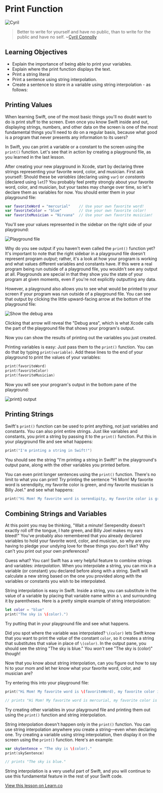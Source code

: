 # Print Function

![Cyril](http://i.imgur.com/8yLE9Xe.jpg?1)

> Better to write for yourself and have no public, than to write for the public and have no self. ~[Cyril Connolly](https://en.wikipedia.org/wiki/Cyril_Connolly)

## Learning Objectives
* Explain the importance of being able to print your variables.
* Explain where the print function displays the text.
* Print a string literal
* Print a sentence using string interpolation.
* Create a sentence to store in a variable using string interpolation - as follows:

## Printing Values

When learning Swift, one of the most basic things you'll no doubt want to do is print stuff to the screen. Even once you know Swift inside and out, displaying strings, numbers, and other data on the screen is one of the most fundamental things you'll need to do on a regular basis, because what good is a program that never presents any information to its users?

In Swift, you can print a variable or a constant to the screen using the `print()` function. Let's see that in action by creating a playground file, as you learned in the last lesson.

After creating your new playground in Xcode, start by declaring three strings representing your favorite word, color, and musician. First ask yourself: Should these be _variables_ (declaring using `var`) or _constants_ (declared using `let`)? You probably feel pretty strongly about your favorite word, color, and musician, but your tastes may change over time, so let's declare them as variables for now. You should enter them in your playground file:

```swift
var favoriteWord = "mercurial"    // Use your own favorite word!
var favoriteColor = "blue"        // Use your own favorite color!
var favoriteMusician = "Nirvana"  // Use your own favorite musician!
```

You'll see your values represented in the sidebar on the right side of your playground:

![Playground file](http://i.imgur.com/iWNcAMe.png)

Why do you see output if you haven't even called the `print()` function yet? It's important to note that the right sidebar in a playground file doesn't represent program _output_; rather, it's a look at how your program is working and what values different variables and constants have. If this were a real program being run outside of a playground file, you wouldn't see any output at all. Playgrounds are special in that they show you the state of your program at given moments, even if you're not explicitly outputting any data.

However, a playground also allows you to see what would be printed to your screen if your program was run outside of a playground file. You can see that output by clicking the little upward-facing arrow at the bottom of the playground file:

![Show the debug area](http://i.imgur.com/rZh8PH5.png)

Clicking that arrow will reveal the "Debug area", which is what Xcode calls the part of the playground file that shows your program's output.

Now you can show the results of printing out the variables you just created.

Printing variables is easy: Just pass them to the `print()` function. You can do that by typing `print(variable)`. Add these lines to the end of your playground to print the values of your variables:

```swift
print(favoriteWord)
print(favoriteColor)
print(favoriteMusician)
```

Now you will see your program's output in the bottom pane of the playground:

![print() output](http://i.imgur.com/URQTOag.png)

## Printing Strings

Swift's `print()` function can be used to print anything, not just variables and constants. You can also print entire strings. Just like variables and constants, you print a string by passing it to the `print()` function. Put this in your playground file and see what happens:

```swift
print("I'm printing a string in Swift!")
```

You should see the string "I'm printing a string in Swift!" in the playground's output pane, along with the other variables you printed before.

You can even print longer sentences using the `print()` function. There's no limit to what you can print! Try printing the sentence "Hi Mom! My favorite word is serendipity, my favorite color is green, and my favorite musician is Billy Joel." and see what happens:

```swift
print("Hi Mom! My favorite word is serendipity, my favorite color is green, and my favorite musician is Billy Joel.")
```

## Combining Strings and Variables

At this point you may be thinking, "Wait a minute! Serependity doesn't exactly roll off the tongue, I hate green, and Billy Joel makes my ears bleed!" You've probably also remembered that you already declared variables to hold your favorite word, color, and musician, so why are you having to pledge your undying love for these things you don't like? Why can't you print out your own preferences?

Guess what? You can! Swift has a very helpful feature to combine strings and variables: _interpolation_. When you interpolate a string, you can mix in a variable (or constant) you declared before along with a string. Swift will calculate a new string based on the one you provided along with the variables or constants you wish to be interpolated.

String interpolation is easy in Swift. Inside a string, you can substitute in the value of a variable by placing that variable name within a `\` and surrounding it by parentheses. Here is a pretty simple example of string interpolation:

```swift
let color = "blue"
print("The sky is \(color).")
```

Try putting that in your playground file and see what happens.

Did you spot where the variable was interpolated? `\(color)` lets Swift know that you want to print the _value_ of the constant `color`, so it creates a string that substitutes that value in place of `\(color)`. In the output pane, you should see the string "The sky is blue." You _won't_ see "The sky is \(color)" though!

Now that you know about string interpolation, can you figure out how to say hi to your mom and let her know what your favorite word, color, and musician are?

Try entering this into your playground file:

```swift
print("Hi Mom! My favorite word is \(favoriteWord), my favorite color is \(favoriteColor), and my favorite musician is \(favoriteMusician).")

// prints "Hi Mom! My favorite word is mercurial, my favorite color is blue, and my favorite musician is Nirvana."
```

Try creating other variables in your playground file and printing them out using the `print()` function and string interpolation.

String interpolation doesn't happen only in the `print()` function. You can use string interpolation anywhere you create a string—even when declaring one. Try creating a variable using string interpolation, then display it on the screen using the `print()` function. Here's an example:

```swift
var skySentence = "The sky is \(color)."
print(skySentence)

// prints "The sky is blue."
```

String interpolation is a very useful part of Swift, and you will continue to use this fundamental feature in the rest of your Swift code.

<a href='https://learn.co/lessons/Print' data-visibility='hidden'>View this lesson on Learn.co</a>
